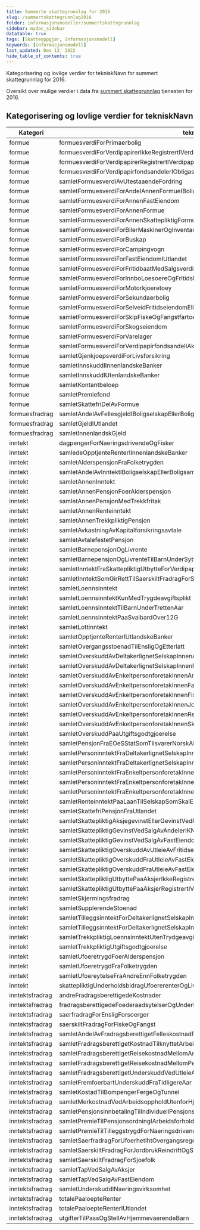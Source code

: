 ```yaml
---
title: Summerte skattegrunnlag for 2016
slug: /summertskattegrunnlag2016
folder: informasjonsmodeller/summertskattegrunnlag
sidebar: mydoc_sidebar
datatable: true
tags: [Skatteoppgjør, Informasjonsmodell]
keywords: [informasjonsmodell]
last_updated: Des 13, 2022
hide_table_of_contents: true
---
```

<summary>Kategorisering og lovlige verdier for tekniskNavn for summert skattegrunnlag for 2016.</summary>

Oversikt over mulige verdier i data fra [summert skattegrunnlag](../../tjenester/summertskattegrunnlag.md) tjenesten for 2016.

## Kategorisering og lovlige verdier for tekniskNavn

| Kategori | tekniskNavn | 
|----------|----------------------------------------------|
| formue | formuesverdiForPrimaerbolig |
| formue | formuesverdiForVerdipapirerIkkeRegistrertIVerdipapirsentralen |
| formue | formuesverdiForVerdipapirerRegistrertIVerdipapirsentralen |
| formue | formuesverdiForVerdipapirfondsandelerIObligasjonsfond | 
| formue | samletFormuesverdiAvUtestaaendeFordring | 
| formue | samletFormuesverdiForAndelAnnenFormueIBoligselskapEllerBoligsameie | 
| formue | samletFormuesverdiForAnnenFastEiendom |
| formue | samletFormuesverdiForAnnenFormue | 
| formue | samletFormuesverdiForAnnenSkattepliktigFormueIUtlandet |
| formue | samletFormuesverdiForBilerMaskinerOgInventar | 
| formue | samletFormuesverdiForBuskap | 
| formue | samletFormuesverdiForCampingvogn |
| formue | samletFormuesverdiForFastEiendomIUtlandet |
| formue | samletFormuesverdiForFritidbaatMedSalgsverdiOverSalgsverdigrense |
| formue | samletFormuesverdiForInnboLoesoereOgFritidsbaatUnderSalgsverdigrense | 
| formue | samletFormuesverdiForMotorkjoeretoey | 
| formue | samletFormuesverdiForSekundaerbolig | 
| formue | samletFormuesverdiForSelveidFritidseiendomEllerAndelIFritidsboligselskap | 
| formue | samletFormuesverdiForSkipFiskeOgFangstfartoey | 
| formue | samletFormuesverdiForSkogseiendom | 
| formue | samletFormuesverdiForVarelager | 
| formue | samletFormuesverdiForVerdipapirfondsandelIAksjefond |
| formue | samletGjenkjoepsverdiForLivsforsikring | 
| formue | samletInnskuddIInnenlandskeBanker | 
| formue | samletInnskuddIUtenlandskeBanker | 
| formue | samletKontantbeloep | 
| formue | samletPremiefond | 
| formue | samletSkattefriDelAvFormue | 
| formuesfradrag | samletAndelAvFellesgjeldIBoligselskapEllerBoligsameie |
| formuesfradrag | samletGjeldIUtlandet | 
| formuesfradrag | samletInnenlandskGjeld |
| inntekt | dagpengerForNaeringsdrivendeOgFisker | 
| inntekt | samledeOpptjenteRenterIInnenlandskeBanker | 
| inntekt | samletAlderspensjonFraFolketrygden | 
| inntekt | samletAndelAvInntektIBoligselskapEllerBoligsameie | 
| inntekt | samletAnnenInntekt | 
| inntekt | samletAnnenPensjonFoerAlderspensjon |
| inntekt | samletAnnenPensjonMedTrekkfritak | 
| inntekt | samletAnnenRenteinntekt | 
| inntekt | samletAnnenTrekkpliktigPensjon |
| inntekt | samletAvkastningAvKapitalforsikringsavtale | 
| inntekt | samletAvtalefestetPensjon | 
| inntekt | samletBarnepensjonOgLivrente |
| inntekt | samletBarnepensjonOgLivrenteTilBarnUnderSyttenAar |
| inntekt | samletInntektFraSkattepliktigUtbytteForVerdipapirfondsandel | 
| inntekt | samletInntektSomGirRettTilSaerskiltFradragForSjoefolk | 
| inntekt | samletLoennsinntekt | 
| inntekt | samletLoennsinntektKunMedTrygdeavgiftsplikt | 
| inntekt | samletLoennsinntektTilBarnUnderTrettenAar | 
| inntekt | samletLoennsinntektPaaSvalbardOver12G|  
| inntekt | samletLottinntekt | 
| inntekt | samletOpptjenteRenterIUtlandskeBanker |
| inntekt | samletOvergangsstoenadTilEnsligOgEtterlatt | 
| inntekt | samletOverskuddAvDeltakerlignetSelskapInnenAnnenNaering | 
| inntekt | samletOverskuddAvDeltakerlignetSelskapInnenFiskeEllerFamiliebarnehage |
| inntekt | samletOverskuddAvEnkeltpersonforetakInnenAnnenNaering | 
| inntekt | samletOverskuddAvEnkeltpersonforetakInnenFamiliebarnehageEllerDagmammaIEgetHjem | 
| inntekt | samletOverskuddAvEnkeltpersonforetakInnenFiskeOgFangst | 
| inntekt | samletOverskuddAvEnkeltpersonforetakInnenJordbrukGartneriOgPelsdyr | 
| inntekt | samletOverskuddAvEnkeltpersonforetakInnenReindrift | 
| inntekt | samletOverskuddAvEnkeltpersonforetakInnenSkiferproduksjon | 
| inntekt | samletOverskuddPaaUtgiftsgodtgjoerelse | 
| inntekt | samletPensjonFraEOeSStatSomTilsvarerNorskAlderspensjonEllerAvtalefestetPensjon | 
| inntekt | samletPersoninntektFraDeltakerlignetSelskapInnenAnnenNaering | 
| inntekt | samletPersoninntektFraDeltakerlignetSelskapInnenFiskeEllerFamiliebarnehage | 
| inntekt | samletPersoninntektFraEnkeltpersonforetakInnenFamiliebarnehageEllerDagmammaIEgetHjem |
| inntekt | samletPersoninntektFraEnkeltpersonforetakInnenFiskeOgFangst | 
| inntekt | samletPersoninntektFraEnkeltpersonforetakInnenJordbrukReindriftSkiferproduksjonOgAnnenNaering |
| inntekt | samletRenteinntektPaaLaanTilSelskapSomSkalEkstrabeskattes | 
| inntekt | samletSkattefriPensjonFraUtlandet | 
| inntekt | samletSkattepliktigAksjegevinstEllerGevinstVedRealisasjonAvObligasjonEllerVerdipapirfondsandel |
| inntekt | samletSkattepliktigGevinstVedSalgAvAndelerIKNANSNOKUS |
| inntekt | samletSkattepliktigGevinstVedSalgAvFastEiendomMv | 
| inntekt | samletSkattepliktigOverskuddAvUtleieAvFritidseiendom | 
| inntekt | samletSkattepliktigOverskuddFraUtleieAvFastEiendom | 
| inntekt | samletSkattepliktigOverskuddFraUtleieAvFastEiendomIUtlandet |
| inntekt | samletSkattepliktigUtbyttePaaAksjerIkkeRegistrertIVerdipapirsentralen | 
| inntekt | samletSkattepliktigUtbyttePaaAksjerRegistrertIVerdipapirsentralen | 
| inntekt | samletSkjermingsfradrag | 
| inntekt | samletSupplerendeStoenad |
| inntekt | samletTilleggsinntektForDeltakerlignetSelskapInnenAnnenNaering | 
| inntekt | samletTilleggsinntektForDeltakerlignetSelskapInnenFiskeEllerFamiliebarnehage | 
| inntekt | samletTrekkpliktigLoennsinntektUtenTrydgeavgiftsplikt | 
| inntekt | samletTrekkpliktigUtgiftsgodtgjoerelse | 
| inntekt | samletUfoeretrygdFoerAlderspensjon | 
| inntekt | samletUfoeretrygdFraFolketrygden | 
| inntekt | samletUfoereytelseFraAndreEnnFolketrygden | 
| inntekt | skattepliktigUnderholdsbidragUfoererenterOgLivrenter | 
| inntektsfradrag | andreFradragsberettigedeKostnader |
| inntektsfradrag | fradragsberettigedeFoederaadsytelserOgUnderholdsbidragTilAnnenPerson | 
| inntektsfradrag | saerfradragForEnsligForsoerger | 
| inntektsfradrag | saerskiltFradragForFiskeOgFangst |
| inntektsfradrag | samletAndelAvFradragsberettigetFelleskostnadForBoligselskapEllerBoligsameie |
| inntektsfradrag | samletFradragsberettigetKostnadTilknyttetArbeidMv |
| inntektsfradrag | samletFradragsberettigetReisekostnadMellomArbeidOgHjem |
| inntektsfradrag | samletFradragsberettigetReisekostnadMellomPendlerboligOgHjem |
| inntektsfradrag | samletFradragsberettigetUnderskuddVedUtleieAvFastEiendom | 
| inntektsfradrag | samletFremfoerbartUnderskuddFraTidligereAar | 
| inntektsfradrag | samletKostadTilBompengerFergeOgTunnel | 
| inntektsfradrag | samletMerkostnadVedArbeidsoppholdUtenforHjem |
| inntektsfradrag | samletPensjonsinnbetalingTilIndividuellPensjonsordning |
| inntektsfradrag | samletPremieTilPensjonsordningIArbeidsforhold | 
| inntektsfradrag | samletPremieTilTilleggstrygdForNaeringsdrivende |
| inntektsfradrag | samletSaerfradragForUfoerhetIhtOvergangsregel | 
| inntektsfradrag | samletSaerskiltFradragForJordbrukReindriftOgSkiferproduksjon |
| inntektsfradrag | samletSaerskiltFradragForSjoefolk | 
| inntektsfradrag | samletTapVedSalgAvAksjer | 
| inntektsfradrag | samletTapVedSalgAvFastEiendom | 
| inntektsfradrag | samletUnderskuddINaeringsvirksomhet | 
| inntektsfradrag | totalePaaloepteRenter | 
| inntektsfradrag | totalePaaloepteRenterIUtlandet | 
| inntektsfradrag | utgifterTilPassOgStellAvHjemmevaerendeBarn | 
